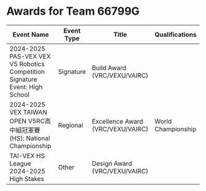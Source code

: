# Awards for Team 66799G

| Event Name | Event Type | Title | Qualifications |
|------------|------------|-------|----------------|
| 2024-2025 PAS-VEX VEX V5 Robotics Competition Signature Event: High School | Signature | Build Award (VRC/VEXU/VAIRC) |  |
| 2024-2025 VEX TAIWAN OPEN V5RC高中組冠軍賽(HS): National Championship | Regional | Excellence Award (VRC/VEXU/VAIRC) | World Championship |
| TAI-VEX HS League 2024-2025 High Stakes | Other | Design Award (VRC/VEXU/VAIRC) |  |
